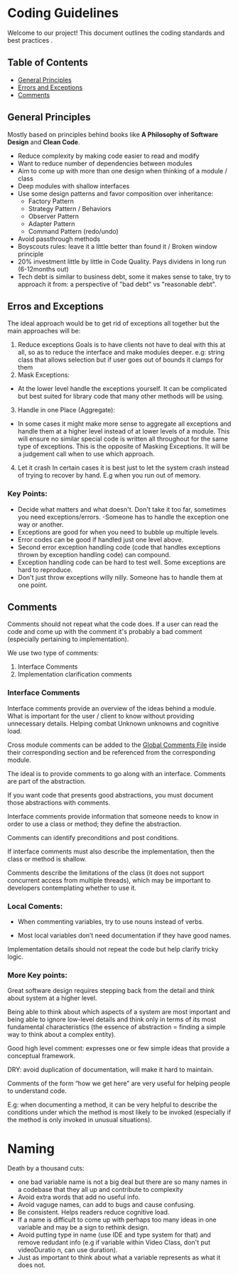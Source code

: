 # Coding Guidelines

Welcome to our project! This document outlines the coding standards and best practices .

## Table of Contents
- [General Principles](#general-principles)
- [Errors and Exceptions](#exceptions)
- [Comments](#comments)

## General Principles
Mostly based on principles behind books like **A Philosophy of Software Design** and **Clean Code**.
- Reduce complexity by making code easier to read and modify
- Want to reduce number of dependencies between modules
- Aim  to come up with more than one design when thinking of a module / class
- Deep modules with shallow interfaces
- Use some design patterns and favor composition over inheritance:
  - Factory Pattern 
  - Strategy Pattern / Behaviors
  - Observer Pattern
  - Adapter Pattern
  - Command Pattern (redo/undo)
- Avoid passthrough methods
- Boyscouts rules: leave it a little better than found it / Broken window principle
- 20% investment little by little in Code Quality. Pays dividens in long run (6-12months out)
- Tech debt is similar to business debt, some it makes sense to take, try to approach it from:
  a perspective of "bad debt" vs "reasonable debt".

## Erros and Exceptions
The ideal approach would be to get rid of exceptions all together but the main approaches will be:

1) Reduce exceptions
Goals is to have clients not have to deal with this at all, so as to reduce the interface and make
modules deeper.
e.g: string class that allows selection but if user goes out of bounds it clamps for them 
2) Mask Exceptions:
- At the lower level handle the exceptions yourself. It can be complicated but best suited for library code 
that many other methods will be using. 
3) Handle in one Place (Aggregate): 
- In some cases it might make more sense to aggregate all exceptions and handle them at a higher level
instead of at lower levels of a module. This will ensure no similar special code is written all throughout
for the same type of exceptions.  This is the opposite of Masking Exceptions. It will be a judgement call
when to use which approach.
4) Let it crash
In certain cases it is best just to let the system crash instead of trying to recover by hand.
E.g when you run out of memory. 


### Key Points:
- Decide what matters and what doesn't. Don't take it too far, sometimes you need exceptions/errors.
-Someone has to handle the exception one way or another. 
- Exceptions are good for when you need to bubble
up multiple levels. 
- Error codes can be good if handled just one level above.
- Second error exception handling code (code that handles exceptions thrown by exception handling code)
can compound.
- Exception handling code can be hard to test well. Some exceptions are hard to reproduce.
- Don't just throw exceptions willy nilly. Someone has to handle them at one point.


## Comments
Comments should not repeat what the code does. If a user can read the code and come up with the comment it's probably a bad comment (especially pertaining to implementation).

We use two type of comments:
1) Interface Comments
2) Implementation clarification comments


### Interface Comments

Interface comments provide an overview of the ideas behind a module. What is important for the user / client to know without providing unnecessary details. Helping combat Unknown unknowns and cognitive load.

Cross module comments can be added to the  [Global Comments File](./GLOBAL_COMMENTS.md) inside their corresponding section and be referenced from the corresponding module.

The ideal is to provide comments to go along with an interface. Comments are part of the abstraction.

If you want code that presents good abstractions, you must document those abstractions with comments.

Interface comments provide information that someone needs to know in order to use a class or method; they define the abstraction.

Comments can identify preconditions and post conditions.

If interface comments must also describe the implementation, then the class or method is shallow.

Comments describe the limitations of the class (it does not support concurrent access from multiple threads), which may be important to developers contemplating whether to use it.

### Local Coments:

- When commenting variables, try to use nouns instead of verbs.

- Most local variables don’t need documentation if they have good names.

Implementation details should not repeat the code but help clarify tricky logic.

### More Key points:
 Great software design requires stepping back from the detail and think about system at a higher level.

 Being able to think about which aspects of a system are most important and being able to ignore low-level details and think only in terms of its most fundamental characteristics (the essence of abstraction  = finding a simple way to think about a complex entity).

 Good high level comment: expresses one or few simple ideas that provide a conceptual framework.

 DRY: avoid duplication of documentation, will make it hard to maintain.
 
 Comments of the form “how we get here” are very useful for helping people to understand code.

E.g: when documenting a method, it can be very helpful to describe the conditions under which the method is most likely to be invoked (especially if the method is only invoked in unusual situations).

# Naming

Death by a thousand cuts:
- one bad variable name is not a big deal but there are so many names in a codebase that they all up and contribute to complexity
- Avoid extra words that add no useful info.
- Avoid vaguge names, can add to bugs and cause confusing.
- Be consistent. Helps readers reduce cognitive load.
- If a name is difficult to come up with perhaps too many ideas in one variable and may be a sign to rethink design.
- Avoid putting type in name (use IDE and type system for that) and remove redudant info (e.g if variable within Video Class, don't put videoDuratio
n, can use duration). 
- Just as important to think about what a variable represents as what it does not.
